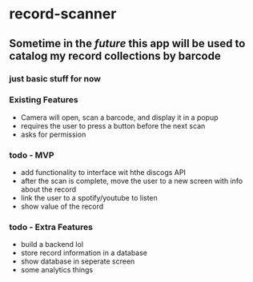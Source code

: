 # record-scanner

## Sometime in the *future* this app will be used to catalog my record collections by barcode
### just basic stuff for now  

### Existing Features
- Camera will open, scan a barcode, and display it in a popup
- requires the user to press a button before the next scan
- asks for permission

### todo - MVP
- add functionality to interface wit hthe discogs API
- after the scan is complete, move the user to a new screen with info about the record
- link the user to a spotify/youtube to listen
- show value of the record

### todo - Extra Features
- build a backend lol
- store record information in a database
- show database in seperate screen
- some analytics things